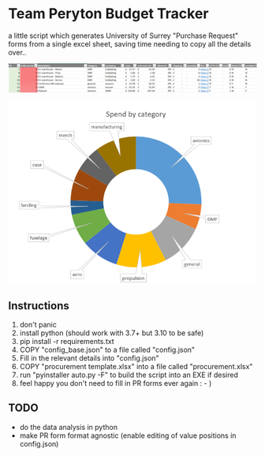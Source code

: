 # Team Peryton Budget Tracker

a little script which generates University of Surrey "Purchase Request" forms from a single excel sheet, saving time needing to copy all the details over..

![](example_table.png)

![](pie.png)

## Instructions

1. don't panic
2. install python (should work with 3.7+ but 3.10 to be safe)
3. pip install -r requirements.txt
4. COPY "config_base.json" to a file called "config.json"
5. Fill in the relevant details into "config.json"
6. COPY "procurement template.xlsx" into a file called "procurement.xlsx"
7. run "pyinstaller auto.py -F" to build the script into an EXE if desired
8. feel happy you don't need to fill in PR forms ever again : - )

## TODO
- do the data analysis in python
- make PR form format agnostic (enable editing of value positions in config.json)

